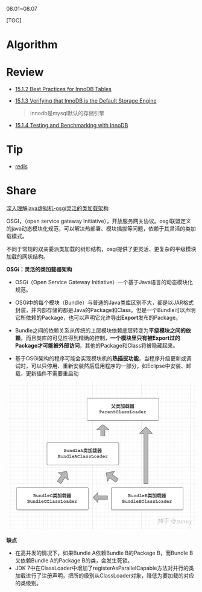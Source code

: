 08.01~08.07

[TOC]

# Algorithm



# Review

- [15.1.2 Best Practices for InnoDB Tables](https://dev.mysql.com/doc/refman/8.0/en/innodb-best-practices.html)

- [15.1.3 Verifying that InnoDB is the Default Storage Engine](https://dev.mysql.com/doc/refman/8.0/en/innodb-check-availability.html)

  > innodb是mysql默认的存储引擎

- [15.1.4 Testing and Benchmarking with InnoDB](https://dev.mysql.com/doc/refman/8.0/en/innodb-benchmarking.html)


# Tip
- [redis](./Tip/redis.md)

# Share

[深入理解java虚拟机-osgi灵活的类加载架构](https://www.zhihu.com/search?type=content&q=%E6%B7%B1%E5%85%A5%E7%90%86%E8%A7%A3Java%E8%99%9A%E6%8B%9F%E6%9C%BA%20osgi)

OSGI，（open service gateway Initiative），开放服务网关协议。osgi联盟定义的java动态模块化规范，可以解决热部署、模块插拔等问题，依赖于其灵活的类加载模式。

不同于常规的双亲委派类加载的树形结构，osgi提供了更灵活、更复杂的平级模块加载的网状结构。

**OSGi：灵活的类加载器架构**

- OSGi（Open Service Gateway Initiative）一个基于Java语言的动态模块化规范。

- OSGi中的每个模块（Bundle）与普通的Java类库区别不大，都是以JAR格式封装，并内部存储的都是Java的Package和Class。但是一个Bundle可以声明它所依赖的Package，也可以声明它允许导出**Export**发布的Package。

- Bundle之间的依赖关系从传统的上层模块依赖底层转变为**平级模块之间的依赖**，而且类库的可见性得到精确的控制，**一个模块里只有被Export过的Package才可能被外部访问**，其他的Package和Class将被隐藏起来。
- 基于OSGi架构的程序可能会实现模块机的**热插拔功能**，当程序升级更新或调试时，可以只停用、重新安装然后启用程序的一部分，如Eclipse中安装、卸载、更新插件不需要重启动

![img](https://github.com/lission/markdownPics/blob/main/java/osgi-%E7%BD%91%E7%8A%B6%E4%BE%9D%E8%B5%96.jpeg?raw=true)

**缺点**

- 在高并发的情况下，如果Bundle A依赖Bundle B的Package B，而Bundle B又依赖Bundle A的Package B的类，会发生死锁。
- JDK 7中在ClassLoader中增加了registerAsParallelCapable方法对并行的类加载进行了注册声明，把所的级别从ClassLoader对象，降低为要加载的对应的类级别。
